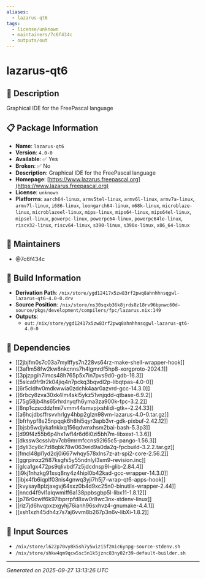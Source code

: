 ```yaml
---
aliases:
  - lazarus-qt6
tags:
  - license/unknown
  - maintainers/7c6f434c
  - outputs/out
---
```


# lazarus-qt6

## 📝 Description

Graphical IDE for the FreePascal language

## 📋 Package Information

- **Name**: `lazarus-qt6`
- **Version**: `4.0-0`
- **Available**: ✅ Yes
- **Broken**: ✅ No
- **Description**: Graphical IDE for the FreePascal language
- **Homepage**: [https://www.lazarus.freepascal.org](https://www.lazarus.freepascal.org)
- **License**: `unknown`
- **Platforms**: `aarch64-linux`, `armv5tel-linux`, `armv6l-linux`, `armv7a-linux`, `armv7l-linux`, `i686-linux`, `loongarch64-linux`, `m68k-linux`, `microblaze-linux`, `microblazeel-linux`, `mips-linux`, `mips64-linux`, `mips64el-linux`, `mipsel-linux`, `powerpc-linux`, `powerpc64-linux`, `powerpc64le-linux`, `riscv32-linux`, `riscv64-linux`, `s390-linux`, `s390x-linux`, `x86_64-linux`
## 👥 Maintainers

- @7c6f434c


## 🔧 Build Information

- **Derivation Path**: `/nix/store/ygd12417x5zw83rf2pwq8ahnhhnsqgwl-lazarus-qt6-4.0-0.drv`
- **Source Position**: `/nix/store/ns30sqxb36k8jrds8z18rv96bpnwc60d-source/pkgs/development/compilers/fpc/lazarus.nix:149`
- **Outputs**:
  - `out`:  `/nix/store/ygd12417x5zw83rf2pwq8ahnhhnsqgwl-lazarus-qt6-4.0-0`

## 🔗 Dependencies

- [[2jbjfm0s7c03a7mylffys7n228vs64rz-make-shell-wrapper-hook]]
- [[3aflm58fw2kw8nkcnns7h4lgmrdf5hp8-xorgproto-2024.1]]
- [[3pjzpgih7lmcs48h765p5x7in7pvs9d0-gdb-16.3]]
- [[5slca9fr9r2k04jiq4n7pckq3bqvdl2p-libqtpas-4.0-0]]
- [[6r5cldhv0mdkwwia0zdchk4aar0azvrd-gcc-14.3.0]]
- [[6rbcy8zva30xk4lm4skl5ykz51vnjqdd-qtbase-6.9.2]]
- [[75g58jb4hs65rhrdnyqfh6yma3za900k-fpc-3.2.2]]
- [[8np1czscddzfmi7vmm44smvpjxshlidi-gtk+-2.24.33]]
- [[a6hcjdbsffrsvvhrlgy4hbp2glzn98vm-lazarus-4.0-0.tar.gz]]
- [[bfrhypf8s25npqqk6h8hi5qyr3apb3vr-gdk-pixbuf-2.42.12]]
- [[bjsb6wdjykafnkixq156qdvmxhsm2bai-bash-5.3p3]]
- [[d99f4z55b6p4hx1wfl4r6d6i0zi5bh7m-libxext-1.3.6]]
- [[dkssw3csslvbv7cb9mrmfccns92l65c5-pango-1.56.3]]
- [[dyli3cy8c7zl8qbk78w063wid9a0da2q-fpcbuild-3.2.2.tar.gz]]
- [[fmcl48pl1yd2dj0i667whqy578xlns7z-at-spi2-core-2.56.2]]
- [[ggrpinxz2fi87ksgfs5y55ndnlyl3sm9-revision.inc]]
- [[glca1gx472ps9qlivbdf7z5jdcdnsp9l-glib-2.84.4]]
- [[i9kj1nhzkg91xsq8ny4z4hipl0b42kad-gcc-wrapper-14.3.0]]
- [[ibjx4fb6iqplf03nis4gnwq3yji7h5j7-wrap-qt6-apps-hook]]
- [[kvysay8plzjaxgvj64sxz0b4d9xc25n0-binutils-wrapper-2.44]]
- [[nncd4f9vl1alqwmiff6a138ppbsgbp5l-libx11-1.8.12]]
- [[p76r0cwlf6k97ibprrpfd8xw0r8wc3nx-stdenv-linux]]
- [[riz7jd6hvqpxzxgyhj76ianh96sxhvz4-gnumake-4.4.1]]
- [[xsh1xzh45dh4z7s7aj6vvm8b267p3n6v-libXi-1.8.2]]

## 📁 Input Sources

- `/nix/store/l622p70vy8k5sh7y5wizi5f2mic6ynpg-source-stdenv.sh`
- `/nix/store/shkw4qm9qcw5sc5n1k5jznc83ny02r39-default-builder.sh`

---
*Generated on 2025-09-27 13:13:26 UTC*
